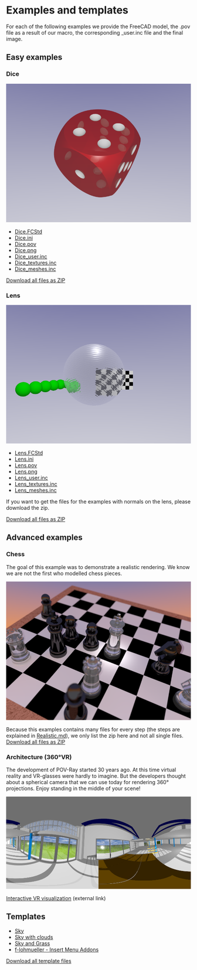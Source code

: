 # Examples and templates

For each of the following examples we provide the FreeCAD model, the .pov file as a result of our macro, the corresponding _user.inc file and the final image.

## Easy examples

### Dice

![Lens example](./Dice/Dice.png "Lens example")

* [Dice.FCStd](Dice/Dice.FCStd)
* [Dice.ini](Dice/Dice.ini)
* [Dice.pov](Dice/Dice.pov)
* [Dice.png](Dice/Dice.png)
* [Dice_user.inc](Dice/Dice_user.inc)
* [Dice_textures.inc](Dice/Dice_textures.inc)
* [Dice_meshes.inc](Dice/Dice_meshes.inc)

[Download all files as ZIP](./Dice.zip)

### Lens

![Lens example](./Lens/withRipples/Lens.png "Lens example")

* [Lens.FCStd](Lens/Lens.FCStd)
* [Lens.ini](Lens/Lens.ini)
* [Lens.pov](Lens/Lens.pov)
* [Lens.png](Lens/Lens.png)
* [Lens_user.inc](Lens/Lens_user.inc)
* [Lens_textures.inc](Lens/Lens_textures.inc)
* [Lens_meshes.inc](Lens/Lens_meshes.inc)

If you want to get the files for the examples with normals on the lens, please download the zip.

[Download all files as ZIP](./Lens.zip)  

## Advanced examples

### Chess

The goal of this example was to demonstrate a realistic rendering.
We know we are not the first who modelled chess pieces.

![Chess example](./Chess/FocalBlur/ChessFocalBlur.png "Chess example")

Because this examples contains many files for every step (the steps are explained in [Realistic.md](../Realistic.md)), we only list the zip here and not all single files.  
[Download all files as ZIP](./Chess/Chess.zip)  

### Architecture (360°VR)

The development of POV-Ray started 30 years ago. At this time virtual reality and VR-glasses were hardly to imagine. But the developers thought about a spherical camera that we can use today for rendering 360° projections. Enjoy standing in the middle of your scene!

![Architecture example](./Hall/Hall.png "Architecture example")

[Interactive VR visualization](http://www.barozz.it/vr/fablab_andreas/) (external link)

## Templates

* [Sky](./Templates/SkyWithoutClouds.inc)
* [Sky with clouds](./Templates/SkyWithClouds.inc)
* [Sky and Grass](Templates/GrassWithSky.inc)
* [f-lohmueller - Insert Menu Addons](http://www.f-lohmueller.de/pov_tut/addon/00_Basic_Templates/_index.htm)

[Download all template files](./Templates/Templates.zip)  
